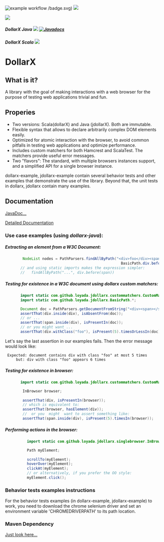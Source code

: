 ![example workflow](https://github.com/loyada/dollarx/actions/workflows/maven.yml/badge.svg)
/badge.svg)
[![][docs img]][docs]

[![][license img]][license]

##### DollarX Java [![][maven-java img]][maven-java] [![Javadocs](https://www.javadoc.io/badge/com.github.loyada.dollarx/dollarx-java.svg)](https://www.javadoc.io/doc/com.github.loyada.dollarx/dollarx-java)



##### DollarX Scala [![][maven-scala img]][maven-scala]
# DollarX

## What is it?
A library with the goal of making interactions with a web browser for the purpose 
of testing web applications trivial and fun.

## Properies
* Two versions: Scala(dollarX) and Java (jdollarX). Both are immutable.
* Flexible syntax that allows to declare arbitrarily complex DOM elements easily.
* Optimized for atomic interaction with the browser, to avoid common pitfalls in testing web applications and optimize performance.
* Includes custom matchers for both Hamcrest and ScalaTest. The matchers provide useful error messages.
* Two "flavors": The standard, with multiple browsers instances support, and a simplified API for a single browser instance.


dollarx-example, jdollarx-example contain several behavior tests and other examples that demonstrate the use of the library. 
Beyond that, the unit tests in dollarx, jdollarx contain many examples. 

## Documentation

[JavaDoc...](https://www.javadoc.io/doc/com.github.loyada.dollarx/dollarx-java/)

[Detailed Documentation](http://dollarx.readthedocs.io/en/latest/)

### Use case examples (using *dollarx-java*):
##### Extracting an element from a W3C Document:
```java
        NodeList nodes = PathParsers.findAllByPath("<div>foo</div><span></span>><div>boo</div>",
                                                     BasicPath.div.before(BasicPath.span)); 
       // and using static imports makes the expression simpler:
       //   findAllByPath("...", div.before(span))                                              
```

##### Testing for existence in a W3C document using dollarx custom matchers:
```java
       import static com.github.loyada.jdollarx.custommatchers.CustomMatchers.*;
       import static com.github.loyada.jdollarx.BasicPath.*;

       Document doc = PathParsers.getDocumentFromString("<div><span></span></div>");
       assertThat(div.inside(div), isAbsentFrom(doc));
       // or ...
       assertThat(span.inside(div), isPresentIn(doc));
       // or you might want ...
       assertThat(div.withClass("foo"), isPresent(5).timesOrLessIn(doc));
```
Let's say the last assertion in our examples fails. Then the error message would look like:
```
 Expected: document contains div with class "foo" at most 5 times
     but: div with class "foo" appears 6 times
```

##### Testing for existence in browser:
```java
       import static com.github.loyada.jdollarx.custommatchers.CustomMatchers.*;

        InBrowser browser; 
 
        assertThat(div, isPresentIn(browser));
        // which is equivalent to:
        assertThat(browser, hasElement(div));
        //  or you  might  want to assert something like:
        assertThat(span.inside(div), isPresent(5).timesIn(browser));   
```

##### Performing actions in the browser:
```java
          import static com.github.loyada.jdollarx.singlebrowser.InBrowserSinglton.*;

          Path myElement;
          
          scrollTo(myElement);
          hoverOver(myElement);
          clickAt(myElement);
          // or alternatively, if you prefer the OO style:
          myElement.click();        
```

### Behavior tests examples instructions
For the behavior tests examples (in dollarx-example, jdollarx-example) to work, you need to
download the chrome selenium driver and set an environment variable 'CHROMEDRIVERPATH' to its path location.


###  Maven Dependency
[Just look here...](http://search.maven.org/#search%7Cga%7C1%7Cdollarx)

[travis]:https://travis-ci.org/loyada/dollarx
[travis img]:https://travis-ci.org/loyada/dollarx.svg?branch=master

[maven-scala]:http://search.maven.org/#search|gav|1|g:"com.github.loyada.dollarx"%20AND%20a:"dollarx-scala"
[maven-scala img]:https://maven-badges.herokuapp.com/maven-central/com.github.loyada.dollarx/dollarx-scala/badge.svg

[maven-java]:http://search.maven.org/#search|gav|1|g:"com.github.loyada.dollarx"%20AND%20a:"dollarx-java"
[maven-java img]:https://maven-badges.herokuapp.com/maven-central/com.github.loyada.dollarx/dollarx-java/badge.svg

[docs img]:https://readthedocs.org/projects/dollarx/badge/?version=latest
[docs]:https://dollarx.readthedocs.io/en/latest/?badge=latest


[license]:LICENSE.txt
[license img]:https://img.shields.io/badge/License-Apache%202-blue.svg

